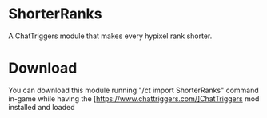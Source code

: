 # ShorterRanks
A ChatTriggers module that makes every hypixel rank shorter.

# Download
You can download this module running "/ct import ShorterRanks" command in-game while having the [https://www.chattriggers.com/]ChatTriggers mod installed and loaded
